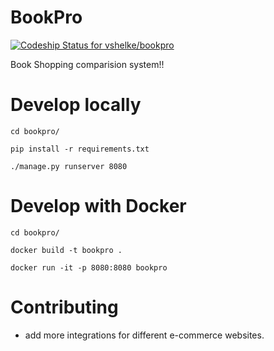 # BookPro
[ ![Codeship Status for vshelke/bookpro](https://app.codeship.com/projects/7d556770-b50b-0136-511a-46765852e6b0/status?branch=master)](https://app.codeship.com/projects/311351)

Book Shopping comparision system!!

# Develop locally

```cd bookpro/```

```pip install -r requirements.txt```

```./manage.py runserver 8080```

# Develop with Docker

```cd bookpro/```

```docker build -t bookpro .```

```docker run -it -p 8080:8080 bookpro```

# Contributing

* add more integrations for different e-commerce websites.

